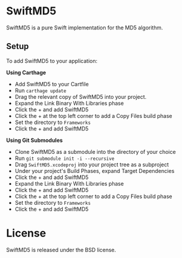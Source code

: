 SwiftMD5
========

SwiftMD5 is a pure Swift implementation for the MD5 algorithm.

Setup
-----

To add SwiftMD5 to your application:

**Using Carthage**

- Add SwiftMD5 to your Cartfile
- Run `carthage update`
- Drag the relevant copy of SwiftMD5 into your project.
- Expand the Link Binary With Libraries phase
- Click the + and add SwiftMD5
- Click the + at the top left corner to add a Copy Files build phase
- Set the directory to `Frameworks`
- Click the + and add SwiftMD5

**Using Git Submodules**

- Clone SwiftMD5 as a submodule into the directory of your choice
- Run `git submodule init -i --recursive`
- Drag `SwiftMD5.xcodeproj` into your project tree as a subproject
- Under your project's Build Phases, expand Target Dependencies
- Click the + and add SwiftMD5
- Expand the Link Binary With Libraries phase
- Click the + and add SwiftMD5
- Click the + at the top left corner to add a Copy Files build phase
- Set the directory to `Frameworks`
- Click the + and add SwiftMD5

License
=======

SwiftMD5 is released under the BSD license.
